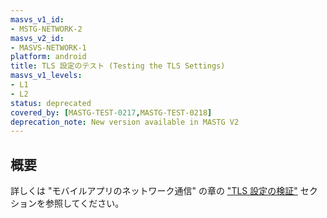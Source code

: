 ```yaml
---
masvs_v1_id:
- MSTG-NETWORK-2
masvs_v2_id:
- MASVS-NETWORK-1
platform: android
title: TLS 設定のテスト (Testing the TLS Settings)
masvs_v1_levels:
- L1
- L2
status: deprecated
covered_by: [MASTG-TEST-0217,MASTG-TEST-0218]
deprecation_note: New version available in MASTG V2
---
```


## 概要

詳しくは "モバイルアプリのネットワーク通信" の章の ["TLS 設定の検証"](../../../Document/0x04f-Testing-Network-Communication.md#verifying-the-tls-settings) セクションを参照してください。
